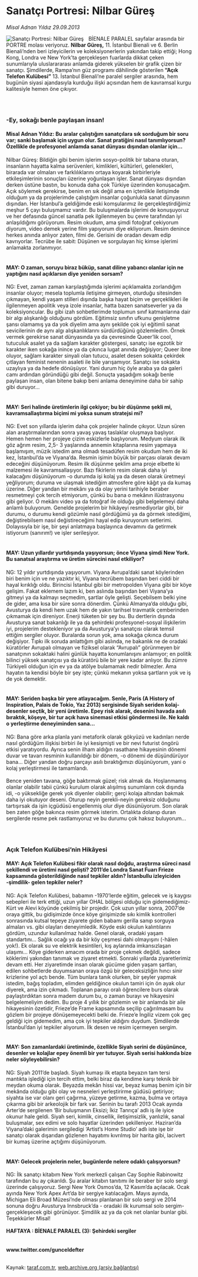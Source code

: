 # Sanatçı Portresi: Nilbar Güreş

*Misal Adnan Yıldız 29.09.2013*

<div class="yazi"><img align="left" alt="Sanatçı Portresi: Nilbar Güreş" border="0" src="http://www.taraf.com.tr/fotoraflar/makaleler/sanatci-portresi-nilbar-gures_7046_orijinal.jpg" style="border-right-width:10px; border-color:#FFFFFF"/>BİENALE PARALEL sayfalar arasında bir PORTRE molası veriyoruz. <strong>Nilbar Güreş,</strong> 11. İstanbul Bienali ve 6. Berlin Bienali’nden beri izleyicilerin ve koleksiyonerlerin yakından takip ettiği; Hong Kong, Londra ve New York’ta gerçekleşen fuarlarda dikkat çeken sunumlarıyla uluslarararası anlamda giderek yükselen bir grafik çizen bir sanatçı. Şimdilerde, Rampa’nın güz programı dâhilinde gösterilen<strong> “Açık Telefon Kulübesi”</strong> 13. İstanbul Bienali’ne paralel sergiler arasında, hem bugünün siyasi ajandasıyla kurduğu ilişki açısından hem de kavramsal kurgu kalitesiyle hemen öne çıkıyor.<br/>
<h3><br/></h3>
<h3>-Ey, sokağı benle paylaşan insan!</h3>
<h4>Misal Adnan Yıldız: Bu aralar çalıştığım sanatçılara sık sorduğum bir soru var; sanki başlamak için uygun olur. Sanat pratiğini nasıl tanımlıyorsun? Özellikle de profesyonel anlamda sanat dünyası dışından olanlar için...</h4>Nilbar Güreş: Bildiğin gibi benim işlerim sosyo-politik bir tabana oturan, insanların hayatta kalma serüvenleri, kimlikleri, kültürleri, gelenekleri, birarada var olmaları ve farklılıklarını ortaya koyarak birbirleriyle etkileşimlerinin sonuçları üzerine yoğunlaşan işler. Sanat dünyası dışından derken üstüne bastın, bu konuda daha çok Türkiye üzerinden konuşacağım. Açık söylemek gerekirse, benim en sık değil ama en içtenlikle iletişimde olduğum ya da projelerimde çalıştığım insanlar çoğunlukla sanat dünyasının dışından. Her İstanbul’a geldiğimde eski komşularımız ile gerçekleştirdiğimiz meşhur 5 çayı buluşmamız vardır. Bu buluşmalarda işlerimi de konuşuyoruz ve her defasında güncel sanatla pek ilgilenmeyen bu çevre tarafından iyi anlaşıldığımı görüyorum. Resim okudum, ama şimdi fotoğraf çekiyorum diyorum, video demek yerine film yapıyorum diye ekliyorum. Resim denince herkes anında anlıyor zaten, filmi de. Gerisini de oradan devam edip kavrıyorlar. Tecrübe ile sabit: Düşünen ve sorgulayan hiç kimse işlerimi anlamakta zorlanmıyor.<br/><br/>
<h4>MAY: O zaman, soruyu biraz büküp, sanat diline yabancı olanlar için ne yaptığını nasıl açıklarsın diye yeniden sorsam?</h4>NG: Evet, zaman zaman karşılaştığımda işlerimi açıklamakta zorlandığım insanlar oluyor; mesela toplumla iletişime girmeyen, oturduğu sitesinden çıkmayan, kendi yaşam stilleri dışında başka hayat biçim ve gerçeklikleri ile ilgilenmeyen apolitik veya izole insanlar, hatta bazen sanatseverler ya da koleksiyoncular. Bu gibi izah sohbetlerimde toplumun sınıf katmanlarına dair bir algı alışkanlığı olduğunu gördüm. Eğitimsiz sınıfın ufkunu genişletme şansı olamamış ya da yok diyelim ama aynı şekilde çok iyi eğitimli sanat sevicilerinin de aynı algı alışkanlıklarını sürdürdüğünü gözlemledim. Örnek vermek gerekirse sanat dünyasında ya da çevresinde Queer’lik cool, tutuculuk asalet ya da sağlam karakter göstergesi, sanatçı ise egzotik bir karakter iken sokağa inince ya da çıkınca lugat anında değişiyor; Queer ibne oluyor, sağlam karakter sinyali olan tutucu, asalet desen sokakta çekirdek çıtlayan feminist nenenin asaleti ile bile yarışamıyor. Sanatçı ise sokakta uzaylıya ya da hedefe dönüşüyor. Yani durum hiç öyle araba ya da galeri camı ardından göründüğü gibi değil. Sonuçta yaşadığım sokağı benle paylaşan insan, olan bitene bakıp beni anlama deneyimine daha bir sahip gibi duruyor...<br/><br/>
<h4>MAY: Seri halinde üretimlerin ilgi çekiyor; bu bir düşünme şekli mi, kavramsallaştırma biçimi mi yoksa sunum stratejsi mi?</h4>NG: Evet son yıllarda işlerim daha çok projeler halinde çıkıyor. Uzun süren alan araştırmalarından sonra yavaş yavaş taslaklar oluşmaya başlıyor. Hemen hemen her projeye çizim eskizlerle başlıyorum. Medyum olarak ilk göz ağrım resim, 2,5- 3 yaşlarında annemin kitaplarına resim yapmaya başlamışım, müzik istedim ama olmadı tesadüfen resim okudum hem de iki kez, İstanbul’da ve Viyana’da. Resmin işimin büyük bir parçası olarak devam edeceğini düşünüyorum. Resim ilk düşünme şeklim ama proje elbette ki malzemesi ile kavramsallaşıyor. Bazı fikirlerin resim olarak daha iyi kalacağını düşünüyorum -o durumda işi kolaj ya da desen olarak üretmeyi yeğliyorum; duruma ve ulaşmak istediğim atmosfere göre kâğıt ya da kumaş üzerine. Diğer yandan bir mekânı ya da olay yerini tarihiyle beraber resmetmeyi çok tercih etmiyorum, çünkü bu bana o mekânın ilüstrasyonu gibi geliyor. O mekânı video ya da fotoğraf ile olduğu gibi belgelemeyi daha anlamlı buluyorum. Genelde projelerim bir hikâyeyi resmediyorlar gibi, bir durumu, o durumu kendi gözümle nasıl gördüğümü ya da görmek istediğimi, değiştirebilsem nasıl değistireceğimi hayal edip kuruyorum setlerimi. Dolayısıyla bir işe, bir şeyi anlatmaya başlayınca devamını da getirmek istiyorum (sanırım!) ve işler serileşiyor.<br/><br/>
<h4>MAY: Uzun yıllardır yurtdışında yaşıyorsun; önce Viyana şimdi New York. Bu sanatsal araştırma ve üretim sürecini nasıl etkiliyor?</h4>NG: 12 yıldır yurtdışında yaşıyorum. Viyana Avrupa’daki sanat köylerinden biri benim için ve ne yazıktır ki, Viyana tecrübem başından beri ciddi bir hayal kırıklığı oldu. Birincisi İstanbul gibi bir metropolden Viyana gibi bir köye gelişim. Fakat eklemem lazım ki, ben aslında başından beri Viyana’ya gitmeyi ya da kalmayı seçmedim, şartlar öyle gelişti. Seçebilsem belki yine de gider, ama kısa bir süre sonra dönerdim. Çünkü Almanya’da olduğu gibi, Avusturya da kendi hem uzak hem de yakın tarihsel travmatik çemberinden çıkmamak için direniyor. Enerji tüketen bir şey bu. Bu dertlerin dışında Avusturya sanat bakanlığı ile ya da şehirdeki profesyonel-sosyal ilişkilerim iyi, projelerim destekleniyor ya da Avusturya’yı sanatçısı olarak temsil ettiğim sergiler oluyor. Buralarda sorun yok, ama sokağa çıkınca durum değişiyor. Tıpkı ilk soruda anlattığım gibi aslında, ne bakanlık ne de oradaki küratörler Avrupalı olmayan ve fiziksel olarak “Avrupalı” görünmeyen bir sanatçının sokaktaki halini günlük hayatta konumlanışını anlamıyor; en politik bilinci yüksek sanatçısı ya da küratörü bile bir yere kadar anlıyor. Bu zümre Türkiyeli olduğun için ev ya da atölye bulamamak nedir bilmezler. Ama hayatın ta kendisi böyle bir şey işte; çünkü mekanın yoksa şartların yok ve iş de yok demektir.<br/><br/>
<h4>MAY: Seriden başka bir yere atlayacağım. Senle, Paris (A History of Inspiration, Palais de Tokio, Yaz 2013) sergisinde Siyah seriden kolaj-desenler seçtik, bir yeni üretimle. Epey risk alarak, desenini havada asılı bıraktık, köşeye, bir tur açık hava sinemasi etkisi göndermesi ile. Ne kaldı o yerleştirme deneyiminden sana...</h4>NG: Bana göre arka planla yani metaforik olarak gökyüzü ve kadınları nerde nasıl gördüğüm ilişkisi birbiri ile iyi kesişmişti ve bir nevi futurist öngörü etkisi yaratıyordu. Ayrıca senin ilham aldığın rasathane hikayesinin dönemi duvar ve tavan resminin kullanıldığı bir dönem, -o dönemi de düşündürüyor bana... Diğer yandan doğru parçayı asılı bıraktığımızı düşünüyorum, yani o kolaj yerleştirmesi ile tamamlandı.<br/><br/>Bence yeniden tavana, göğe baktırmak güzel; risk almak da. Hoşlanmamış olanlar olabilir tabii çünkü kurulum olarak alışılmış sunumların cok dışında idi, -o yüksekliğe gerek yok diyenler olabilir; gerçi kolaja altından bakmak daha iyi okutuyor deseni. Oturup neyin gerekli-neyin gereksiz olduğunu tartışırsak da işin içgüdüsü engellenmiş olur diye düsünüyorum. Son olarak ben zaten göğe bakınca resim görmek isterim. Ortalıkta dolanıp duran sergilerde resme pek rastlamıyoruz ve bu durumu çok haksız buluyorum...<br/>
<h3><br/></h3>
<h3>Açık Telefon Kulübesi’nin Hikâyesi</h3>
<h4>MAY: Açık Telefon Kulübesi fikir olarak nasıl doğdu, araştırma süreci nasıl şekillendi ve üretimi nasıl gelişti? 2011’de Londra Sanat Fuarı Frieze kapsamında gösterildiğinde nasıl tepkiler aldın? İstanbullu izleyiciden -şimdilik- gelen tepkiler neler?</h4>NG: Açık Telefon Kulübesi, babamın -1970’lerde eğitim, gelecek ve iş kaygısı sebepleri ile terk ettiği, uzun yıllar OHAL bölgesi olduğu için gidemediğimiz- Kürt ve Alevi köyünde çekilmiş bir projedir. Çok uzun yıllar sonra, 2007’de oraya gittik, bu gidişimizde önce köye girişimizde sıkı kimlik kontrolleri sonrasında kutsal tepeye ziyarete giden babamı gerilla sanıp sorguya almaları vs. gibi olayları deneyimledik. Köyde eski okulun kalıntılarını gördüm, uzundur kullanılmaz halde. Genel olarak, oradaki yaşam standartını... Sağlık ocağı ya da bir köy çeşmesi dahi olmayışını (-hâlen yok!). Ek olarak su ve elektrik kesintileri, kış aylarında imkansızlaşan ulaşımı... Köye giderken amacım orada bir proje çekmek değildi, sadece köklerimi yakından tanımak ve ziyaret etmekti. Sonraki yıllarda ziyaretlerimiz devam etti. Her ziyaretimde insan olarak gücüme giden yaşam şartları, edilen sohbetlerde duyumsanan oraya özgü bir geleceksizliğin hıncı sinir krizlerine yol açtı bende. Tüm bunlara tanık olurken, bir şeyler yapmak istedim, bağış topladım, elimden geldiğince okulun tamiri için ön ayak olur diyerek, ama izin çıkmadı. Toplanan parayı oralı öğrencilere burs olarak paylaştırdıktan sonra madem durum bu, o zaman burayı ve hikayesini belgelemeliyim dedim. Bu proje 4 yıllık bir gözlemin ve bir anlamda bir aile hikayesinin özetidir, Frieze’de Frame kapsamında seçilip çağırılmasam bu gözlem bir projeye dönüşemeyecekti belki de. Frieze’e İngiliz vizem çok geç geldiği için gidemedim, ama çok iyi tepkiler aldığını duydum. Şimdilerde İstanbul’dan iyi tepkiler alıyorum. İlk desen ve resim içermeyen sergim.<br/><br/>
<h4>MAY: Son zamanlardaki üretiminde, özellikle Siyah serini de düşününce, desenler ve kolajlar epey önemli bir yer tutuyor. Siyah serisi hakkında bize neler söyleyebilirsin?</h4>NG: Siyah 2011’de başladı. Siyah kumaşı ilk etapta beyazın tam tersi mantıkta işlediği için tercih ettim, belki biraz da kendime karşı teknik bir meydan okuma olarak. Beyazda mekân hissi var, beyaz kumaş benim için bir mekânda olduğu gibi olay ve nesneleri yerleştirirme güdüsü getiriyor; siyahta ise var olanı geri çağırma, yüzeye getirme, kazma, bulma ve ortaya çıkarma gibi bir arkeolojik bir fark var. Serinin bu tarafı 2013 Ocak ayında Arter’de sergilenen ‘Bir buluşmanın Eksizi; İkiz Tanrıça’ adlı iş ile iyice okunur hale geldi. Siyah seri, kimlik, cinsellik, iletişimsizlik, yanlızlık, sanal buluşmalar, sex edimi ve solo hayatlar üzerinden şekilleniyor. Haziran’da Viyana’daki galerimin sergiledigi ‘Artist’s Home Studio’ adlı iste işe bir sanatçı olarak dışarıdan gözlenen hayatımı kıvrılmış bir harita gibi, lacivert bir kumaş üzerine açtığımı düşünüyorum.<br/><br/>
<h4>MAY: Gelecek projelerin neler, bugünlerde nelere odaklı çalışıyorsun?</h4>NG: İlk sanatçı kitabım New York merkezli çalışan Cay Sophie Rabinowitz tarafından bu ay çıkarıldı. Şu aralar kitabın tanıtımı ile beraber bir solo sergi üzerinde çalışıyoruz. Sergi New York Osmos’da, 12 Kasım’da açılacak. Ocak ayında New York Apex Art’da bir sergiye katılacağım. Mayıs ayında, Michigan Eli Broad Müzesi’nde olması planlanan bir solo sergi ve 2014 sonuna doğru Avusturya Innsbruck’da - oradaki ilk kurumsal solo sergim- gerçekleşecek gibi görünüyor. Şimdilik az ya da çok net olanlar bunlar gibi. Teşekkürler Misal!<br/><br/><strong>HAFTAYA : BİENALE PARALEL (3): Şehirdeki sergiler<br/><br/></strong><br/><strong>www.twitter.com/gunceldefter<br/><br/></strong>
</div>

Kaynak: [taraf.com.tr](http://www.taraf.com.tr:80/misal-adnan-yildiz/makale-sanatci-portresi-nilbar-gures.htm), [web.archive.org (arşiv bağlantısı)](http://web.archive.org/web/20130930211608/http://www.taraf.com.tr:80/misal-adnan-yildiz/makale-sanatci-portresi-nilbar-gures.htm)
